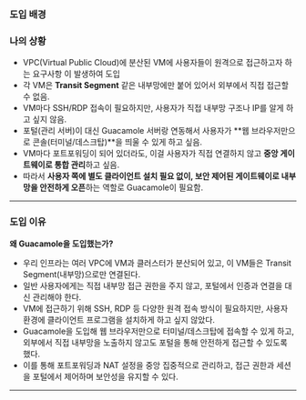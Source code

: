 ### 도입 배경


### 나의 상황 

- VPC(Virtual Public Cloud)에 분산된 VM에 사용자들이 원격으로 접근하고자 하는 요구사항 이 발생하여 도입 
- 각 VM은 **Transit Segment** 같은 내부망에만 붙어 있어서 외부에서 직접 접근할 수 없음.
- VM마다 SSH/RDP 접속이 필요하지만, 사용자가 직접 내부망 구조나 IP를 알게 하고 싶지 않음. 
- 포털(관리 서버)이 대신 Guacamole 서버랑 연동해서 사용자가 **웹 브라우저만으로 콘솔(터미널/데스크탑)**을 띄울 수 있게 하고 싶음.
- VM마다 포트포워딩이 되어 있더라도, 이걸 사용자가 직접 연결하지 않고 **중앙 게이트웨이로 통합 관리**하고 싶음.
- 따라서 **사용자 쪽에 별도 클라이언트 설치 필요 없이, 보안 제어된 게이트웨이로 내부망을 안전하게 오픈**하는 역할로 Guacamole이 필요함.

---

### 도입 이유

**왜 Guacamole을 도입했는가?**

- 우리 인프라는 여러 VPC에 VM과 클러스터가 분산되어 있고, 이 VM들은 Transit Segment(내부망)으로만 연결된다.
- 일반 사용자에게는 직접 내부망 접근 권한을 주지 않고, 포털에서 인증과 연결을 대신 관리해야 한다.
- VM에 접근하기 위해 SSH, RDP 등 다양한 원격 접속 방식이 필요하지만, 사용자 환경에 클라이언트 프로그램을 설치하게 하고 싶지 않았다.
- Guacamole을 도입해 웹 브라우저만으로 터미널/데스크탑에 접속할 수 있게 하고, 외부에서 직접 내부망을 노출하지 않고도 포털을 통해 안전하게 접근할 수 있도록 했다.
- 이를 통해 포트포워딩과 NAT 설정을 중앙 집중적으로 관리하고, 접근 권한과 세션을 포털에서 제어하며 보안성을 유지할 수 있다.

---


